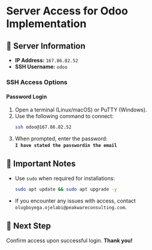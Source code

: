 # Server Access for Odoo Implementation

## 🔹 Server Information
- **IP Address:** `167.86.82.52`
- **SSH Username:** `odoo`

### **SSH Access Options**
#### **Password Login**
1. Open a terminal (Linux/macOS) or PuTTY (Windows).
2. Use the following command to connect:
   ```bash
   ssh odoo@167.86.82.52
   ```
3. When prompted, enter the password:  
   **`I have stated the passwordin the email`**


## 🔹 Important Notes
- Use `sudo` when required for installations:
  ```bash
  sudo apt update && sudo apt upgrade -y
  ```
- If you encounter any issues with access, contact `olugboyega.ojelabi@peakwareconsulting.com`.

## 🔹 Next Step
 Confirm access upon successful login.
**Thank you!**
